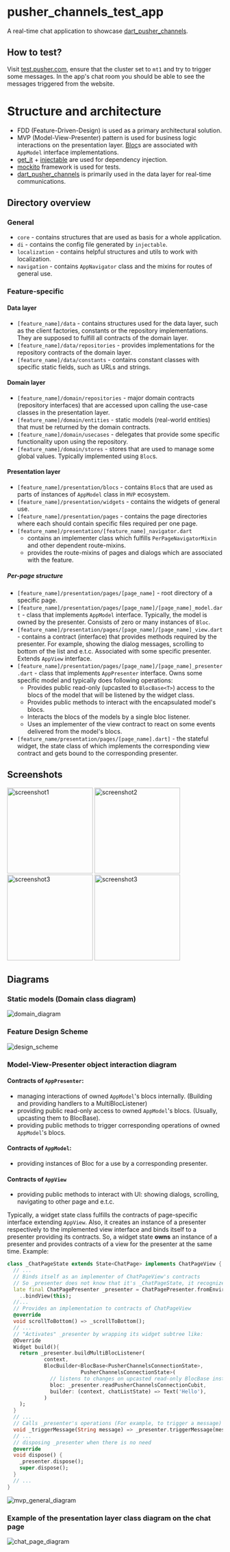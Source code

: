 # pusher_channels_test_app

A real-time chat application to showcase [dart_pusher_channels](https://pub.dev/packages/dart_pusher_channels).

## How to test?
Visit [test.pusher.com](https://test.pusher.com), ensure that the cluster set to `mt1`
and try to trigger some messages. In the app's chat room you should be able to see the messages triggered from the website.

# Structure and architecture
- FDD (Feature-Driven-Design) is used as a primary architectural solution.
- MVP (Model-View-Presenter) pattern is used for business logic interactions on the presentation layer. [Bloc](https://pub.dev/packages/flutter_bloc)s are associated with `AppModel` interface implementations.
- [get_it](https://pub.dev/packages/get_it) + [injectable](https://pub.dev/packages/injectable) are used for dependency injection.
- [mockito](https://pub.dev/packages/mockito) framework is used for tests.
- [dart_pusher_channels](https://pub.dev/packages/dart_pusher_channels) is primarily used in the data layer for real-time communications.

## Directory overview

### General
- `core` - contains structures that are used as basis for a whole application.
- `di` - contains the config file generated by `injectable`.
- `localization` - contains helpful structures and utils to work with localization.
- `navigation` - contains `AppNavigator` class and the mixins for routes of general use.

### Feature-specific
#### Data layer
- `[feature_name]/data` - contains structures used for the data layer, such as the client factories, constants or the repository implementations. They are supposed to fulfill all contracts of the domain layer.
- `[feature_name]/data/repositories` - provides implementations for the repository contracts of the domain layer.
- `[feature_name]/data/constants` - contains constant classes with specific static fields, such as URLs and strings.

#### Domain layer
- `[feature_name]/domain/repositories` - major domain contracts (repository interfaces) that are accessed upon calling the use-case classes in the presentation layer.
- `[feature_name]/domain/entities` - static models (real-world entities) that must be returned by the domain contracts.
- `[feature_name]/domain/usecases` - delegates that provide some specific functionality upon using the repository.
- `[feature_name]/domain/stores` - stores that are used to manage some global values. Typically implemented using `Bloc`s.

#### Presentation layer
- `[feature_name]/presentation/blocs` - contains `Bloc`s that are used as parts of instances of `AppModel` class in `MVP` ecosystem.
- `[feature_name]/presentation/widgets` - contains the widgets of general use.
- `[feature_name]/presentation/pages` - contains the page directories where each should contain specific files required per one page.
- `[feature_name]/presentation/[feature_name]_navigator.dart`
  - contains an implementer class which fulfills `PerPageNavigatorMixin` and other dependent route-mixins.
  - provides the route-mixins of pages and dialogs which are associated with the feature.

##### Per-page structure
- `[feature_name]/presentation/pages/[page_name]` - root directory of a specific page.
- `[feature_name]/presentation/pages/[page_name]/[page_name]_model.dart` - class that implements `AppModel` interface. Typically, the model is owned by the presenter. Consists of zero or many instances of `Bloc`.
- `[feature_name]/presentation/pages/[page_name]/[page_name]_view.dart` - contains a contract (interface) that provides methods required by the presenter. For example, showing the dialog messages, scrolling to bottom of the list and e.t.c. Associated with some specific presenter. Extends `AppView` interface.
- `[feature_name]/presentation/pages/[page_name]/[page_name]_presenter.dart` - class that implements `AppPresenter` interface. Owns some specific model and typically does following operations:
  - Provides public read-only (upcasted to `BlocBase<T>`) access to the blocs of the model that will be listened by the widget class.
  - Provides public methods to interact with the encapsulated model's blocs. 
  - Interacts the blocs of the models by a single bloc listener.
  - Uses an implementer of the view contract to react on some events delivered from the model's blocs.
- `[feature_name/presentation/pages/[page_name].dart]` - the stateful widget, the state class of which implements the corresponding view contract and gets bound to the corresponding presenter.

## Screenshots
<p float="left">
  <img src="./screenshots/1.png" height="200"   alt="screenshot1"/>
  <img src="./screenshots/2.png" height="200"  alt="screenshot2"/>
  <img src="./screenshots/3.png" height="200" alt="screenshot3"/>
  <img src="./screenshots/4.png" height="200" alt="screenshot3"/>
</p>

## Diagrams

### Static models (Domain class diagram)
![domain_diagram](./diagrams/domain_class_diagram.png)

### Feature Design Scheme
![design_scheme](./diagrams/abstract_design_scheme.png)

### Model-View-Presenter object interaction diagram
#### Contracts of `AppPresenter`:
- managing interactions of owned `AppModel`'s blocs internally. (Building and providing handlers to a MultiBlocListener)
- providing public read-only access to owned `AppModel`'s blocs. (Usually, upcasting them to BlocBase).
- providing public methods to trigger corresponding operations of owned `AppModel`'s blocs.

#### Contracts of `AppModel`:
- providing instances of Bloc for a use by a corresponding presenter.

#### Contracts of `AppView`
- providing public methods to interact with UI: showing dialogs, scrolling, navigating to other page and e.t.c.

Typically, a widget state class fulfills the contracts of page-specific interface extending `AppView`. 
Also, it creates an instance of a presenter respectively to the implemented view interface and binds itself to a presenter providing its contracts. So, a widget state **owns** an instance of a presenter and provides contracts of a view for the presenter at the same time.
Example:
```dart
class _ChatPageState extends State<ChatPage> implements ChatPageView {
  // ...
  // Binds itself as an implementer of ChatPageView's contracts
  // So _presenter does not know that it's _ChatPageState, it recognizes "this" as an instance of ChatPageView  
  late final ChatPagePresenter _presenter = ChatPagePresenter.fromEnvironment()
    ..bindView(this);
  //...
  // Provides an implementation to contracts of ChatPageView
  @override
  void scrollToBottom() => _scrollToBottom();
  // ...
  // "Activates" _presenter by wrapping its widget subtree like:
  @Override
  Widget build(){
    return _presenter.buildMultiBlocListener(
            context,
            BlocBuilder<BlocBase<PusherChannelsConnectionState>,
                        PusherChannelsConnectionState>(
              // listens to changes on upcasted read-only BlocBase instances 
              bloc: _presenter.readPusherChannelsConnectionCubit,
              builder: (context, chatListState) => Text('Hello'),
            )
    );
  }
  // ...
  // Calls _presenter's operations (For example, to trigger a message)
  void _triggerMessage(String message) => _presenter.triggerMessage(message);
  // ...
  // disposing _presenter when there is no need
  @override
  void dispose() {
    _presenter.dispose();
    super.dispose();
  }
  // ...
}
```

![mvp_general_diagram](./diagrams/mvp_general_diagram.png)

### Example of the presentation layer class diagram on the chat page
![chat_page_diagram](./diagrams/chat_page_presentation_diagram.png)